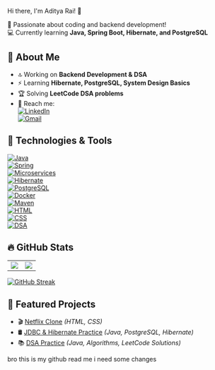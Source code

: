 Hi there, I'm Aditya Rai! 👋  

🚀 Passionate about coding and backend development!  
💻 Currently learning **Java, Spring Boot, Hibernate, and PostgreSQL**  


## 📌 About Me  
- 🔝 Working on **Backend Development & DSA**  
- ⚡ Learning **Hibernate, PostgreSQL, System Design Basics**  
- 🏆 Solving **LeetCode DSA problems**   
- 📩 Reach me:  
  [![LinkedIn](https://img.shields.io/badge/LinkedIn-%230077B5.svg?style=flat&logo=linkedin&logoColor=white)](https://www.linkedin.com/in/aditya-rai-91b22a249/)  
  [![Gmail](https://img.shields.io/badge/Gmail-D14836?style=flat&logo=gmail&logoColor=white)](mailto:adirai2901@gmail.com)  

## 🚀 Technologies & Tools  

[![Java](https://img.shields.io/badge/Java-%23ED8B00?style=flat-square&logo=openjdk&logoColor=white)](https://dev.java/)  
[![Spring](https://img.shields.io/badge/Spring-%236DB33F?style=flat-square&logo=spring&logoColor=white)](https://spring.io/)  
[![Microservices](https://img.shields.io/badge/Microservices-%2300A8E8?style=flat-square&logo=apache&logoColor=white)](https://microservices.io/)  
[![Hibernate](https://img.shields.io/badge/Hibernate-%23583968?style=flat-square&logo=hibernate&logoColor=white)](https://hibernate.org/)  
[![PostgreSQL](https://img.shields.io/badge/PostgreSQL-%23336791?style=flat-square&logo=postgresql&logoColor=white)](https://www.postgresql.org/)  
[![Docker](https://img.shields.io/badge/Docker-%232496ED?style=flat-square&logo=docker&logoColor=white)](https://www.docker.com/)  
[![Maven](https://img.shields.io/badge/Maven-%23C71A36?style=flat-square&logo=apache-maven&logoColor=white)](https://maven.apache.org/)  
[![HTML](https://img.shields.io/badge/HTML-%23E34F26?style=flat-square&logo=html5&logoColor=white)](https://developer.mozilla.org/en-US/docs/Web/HTML)  
[![CSS](https://img.shields.io/badge/CSS-%231572B6?style=flat-square&logo=css3&logoColor=white)](https://developer.mozilla.org/en-US/docs/Web/CSS)  
[![DSA](https://img.shields.io/badge/DSA-%23FF6F00?style=flat-square&logo=leetcode&logoColor=white)](https://leetcode.com/)  


## 🔥 GitHub Stats  

<table>
  <tr>
    <td>
      <img src="https://github-readme-stats.vercel.app/api?username=Adirai2901&show_icons=true&theme=dark&hide_border=true" />
    </td>
    <td>
      <img src="https://github-readme-stats.vercel.app/api/top-langs/?username=Adirai2901&layout=compact&theme=dark&hide_border=true" />
    </td>
  </tr>
</table>

[![GitHub Streak](https://streak-stats.demolab.com?user=Adirai2901&theme=dark&hide_border=true)](https://git.io/streak-stats)  

## 📌 Featured Projects  
- 🎬 [Netflix Clone](https://github.com/Adirai2901/netflix-clone) *(HTML, CSS)*  
- 🛢 [JDBC & Hibernate Practice](https://github.com/Adirai2901/jdbc-hibernate) *(Java, PostgreSQL, Hibernate)*  
- 📚 [DSA Practice](https://github.com/Adirai2901/Learning-DSA) *(Java, Algorithms, LeetCode Solutions)*  


bro this is my  github read me i need some changes 
